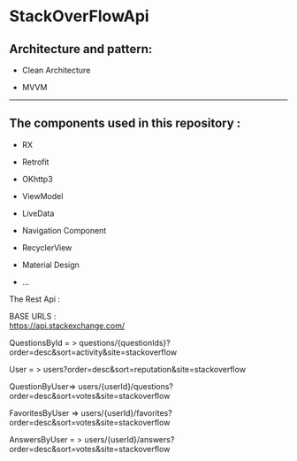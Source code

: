 # StackOverFlowApi


## Architecture and pattern:

- Clean Architecture

- MVVM

------


## The components used in this repository :

- RX 

- Retrofit

- OKhttp3

- ViewModel

- LiveData

- Navigation Component

- RecyclerView

- Material Design

- ...


The Rest Api :

BASE URLS :  
https://api.stackexchange.com/



QuestionsById = > questions/{questionIds}?order=desc&sort=activity&site=stackoverflow


User = > users?order=desc&sort=reputation&site=stackoverflow


QuestionByUser=> users/{userId}/questions?order=desc&sort=votes&site=stackoverflow


FavoritesByUser => users/{userId}/favorites?order=desc&sort=votes&site=stackoverflow
  
  
AnswersByUser = >  users/{userId}/answers?order=desc&sort=votes&site=stackoverflow






